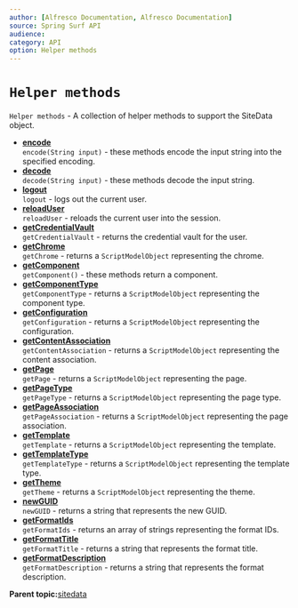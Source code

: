 ```yaml
---
author: [Alfresco Documentation, Alfresco Documentation]
source: Spring Surf API
audience: 
category: API
option: Helper methods
---
```


# `Helper methods`

`Helper methods` - A collection of helper methods to support the SiteData object.

-   **[encode](../references/APISurf-ScriptSiteData-Helper-encode.md)**  
`encode(String input)` - these methods encode the input string into the specified encoding.
-   **[decode](../references/APISurf-ScriptSiteData-Helper-decode.md)**  
`decode(String input)` - these methods decode the input string.
-   **[logout](../references/APISurf-ScriptSiteData-Helper-logout.md)**  
`logout` - logs out the current user.
-   **[reloadUser](../references/APISurf-ScriptSiteData-Helper-reloadUser.md)**  
`reloadUser` - reloads the current user into the session.
-   **[getCredentialVault](../references/APISurf-ScriptSiteData-Helper-getCredentialVault.md)**  
`getCredentialVault` - returns the credential vault for the user.
-   **[getChrome](../references/APISurf-ScriptSiteData-Helper-getChrome.md)**  
`getChrome` - returns a `ScriptModelObject` representing the chrome.
-   **[getComponent](../references/APISurf-ScriptSiteData-Helper-getComponent.md)**  
`getComponent()` - these methods return a component.
-   **[getComponentType](../references/APISurf-ScriptSiteData-Helper-getComponentType.md)**  
`getComponentType` - returns a `ScriptModelObject` representing the component type.
-   **[getConfiguration](../references/APISurf-ScriptSiteData-Helper-getConfiguration.md)**  
`getConfiguration` - returns a `ScriptModelObject` representing the configuration.
-   **[getContentAssociation](../references/APISurf-ScriptSiteData-Helper-getContentAssociation.md)**  
`getContentAssociation` - returns a `ScriptModelObject` representing the content association.
-   **[getPage](../references/APISurf-ScriptSiteData-Helper-getPage.md)**  
`getPage` - returns a `ScriptModelObject` representing the page.
-   **[getPageType](../references/APISurf-ScriptSiteData-Helper-getPageType.md)**  
`getPageType` - returns a `ScriptModelObject` representing the page type.
-   **[getPageAssociation](../references/APISurf-ScriptSiteData-Helper-getPageAssociation.md)**  
`getPageAssociation` - returns a `ScriptModelObject` representing the page association.
-   **[getTemplate](../references/APISurf-ScriptSiteData-Helper-getTemplate.md)**  
`getTemplate` - returns a `ScriptModelObject` representing the template.
-   **[getTemplateType](../references/APISurf-ScriptSiteData-Helper-getTemplateType.md)**  
`getTemplateType` - returns a `ScriptModelObject` representing the template type.
-   **[getTheme](../references/APISurf-ScriptSiteData-Helper-getTheme.md)**  
`getTheme` - returns a `ScriptModelObject` representing the theme.
-   **[newGUID](../references/APISurf-ScriptSiteData-Helper-newGUID.md)**  
`newGUID` - returns a string that represents the new GUID.
-   **[getFormatIds](../references/APISurf-ScriptSiteData-Helper-getFormatIds.md)**  
`getFormatIds` - returns an array of strings representing the format IDs.
-   **[getFormatTitle](../references/APISurf-ScriptSiteData-Helper-getFormatTitle.md)**  
`getFormatTitle` - returns a string that represents the format title.
-   **[getFormatDescription](../references/APISurf-ScriptSiteData-Helper-getFormatDescription.md)**  
`getFormatDescription` - returns a string that represents the format description.

**Parent topic:**[sitedata](../references/APISurf-sitedata.md)

